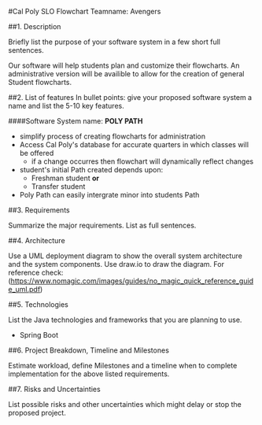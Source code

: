 #Cal Poly SLO Flowchart
Teamname: Avengers 

##1. Description

Briefly list the purpose of your software system in a few short full sentences.

Our software will help students plan and customize their flowcharts. An administrative version will be availible to allow for the creation of general Student flowcharts.

##2.	List of features
In bullet points: give your proposed software system a name and list the 5-10 key features.

####Software System name: **POLY PATH**

* simplify process of creating flowcharts for administration 
* Access Cal Poly's database for accurate quarters in which classes will be offered
  * if a change occurres then flowchart will dynamically reflect changes 
* student's initial Path created depends upon:
  * Freshman student **or** 
  * Transfer student
* Poly Path can easily intergrate minor into students Path

##3.	Requirements

Summarize the major requirements. List as full sentences.

##4.	Architecture

Use a UML deployment diagram to show the overall system architecture and the system components. Use draw.io to draw the diagram. For reference check: (https://www.nomagic.com/images/guides/no_magic_quick_reference_guide_uml.pdf)

##5.	Technologies

List the Java technologies and frameworks that you are planning to use.

* Spring Boot

##6.	Project Breakdown, Timeline and Milestones

Estimate workload, define Milestones and a timeline when to complete implementation for the above listed requirements.

##7.	Risks and Uncertainties

List possible risks and other uncertainties which might delay or stop the proposed project.
